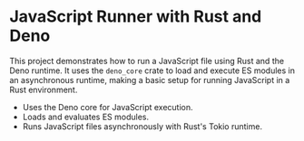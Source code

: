 # JavaScript Runner with Rust and Deno

This project demonstrates how to run a JavaScript file using Rust and the Deno runtime. It uses the `deno_core` crate to load and execute ES modules in an asynchronous runtime, making a basic setup for running JavaScript in a Rust environment.

- Uses the Deno core for JavaScript execution.
- Loads and evaluates ES modules.
- Runs JavaScript files asynchronously with Rust's Tokio runtime.
